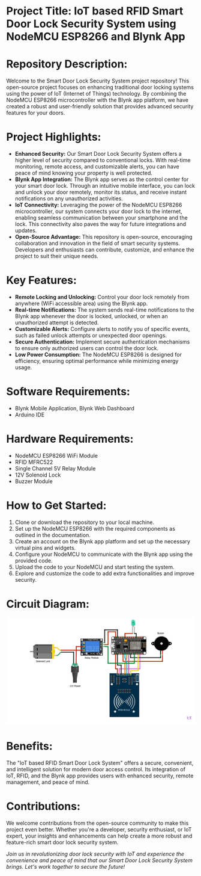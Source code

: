 # Project Title: IoT based RFID Smart Door Lock Security System using NodeMCU ESP8266 and Blynk App

# Repository Description:
Welcome to the Smart Door Lock Security System project repository! This open-source project focuses on enhancing traditional door locking systems using the power of IoT (Internet of Things) technology. By combining the NodeMCU ESP8266 microcontroller with the Blynk app platform, we have created a robust and user-friendly solution that provides advanced security features for your doors.

# Project Highlights:
- **Enhanced Security:** Our Smart Door Lock Security System offers a higher level of security compared to conventional locks. With real-time monitoring, remote access, and customizable alerts, you can have peace of mind knowing your property is well protected.
- **Blynk App Integration:** The Blynk app serves as the control center for your smart door lock. Through an intuitive mobile interface, you can lock and unlock your door remotely, monitor its status, and receive instant notifications on any unauthorized activities.
-  **IoT Connectivity:** Leveraging the power of the NodeMCU ESP8266 microcontroller, our system connects your door lock to the internet, enabling seamless communication between your smartphone and the lock. This connectivity also paves the way for future integrations and updates.
-  **Open-Source Advantage:** This repository is open-source, encouraging collaboration and innovation in the field of smart security systems. Developers and enthusiasts can contribute, customize, and enhance the project to suit their unique needs.

# Key Features:
- **Remote Locking and Unlocking:** Control your door lock remotely from anywhere (WiFi accessible area) using the Blynk app.
- **Real-time Notifications:** The system sends real-time notifications to the Blynk app whenever the door is locked, unlocked, or when an unauthorized attempt is detected.
- **Customizable Alerts:** Configure alerts to notify you of specific events, such as failed unlock attempts or unexpected door openings.
- **Secure Authentication:** Implement secure authentication mechanisms to ensure only authorized users can control the door lock.
- **Low Power Consumption:** The NodeMCU ESP8266 is designed for efficiency, ensuring optimal performance while minimizing energy usage.

# Software Requirements:
- Blynk Mobile Application, Blynk Web Dashboard
- Arduino IDE

# Hardware Requirements:
- NodeMCU ESP8266 WiFi Module
- RFID MFRC522
- Single Channel 5V Relay Module
- 12V Solenoid Lock
- Buzzer Module
  
# How to Get Started:
1. Clone or download the repository to your local machine.
2. Set up the NodeMCU ESP8266 with the required components as outlined in the documentation.
3. Create an account on the Blynk app platform and set up the necessary virtual pins and widgets.
4. Configure your NodeMCU to communicate with the Blynk app using the provided code.
5. Upload the code to your NodeMCU and start testing the system.
6. Explore and customize the code to add extra functionalities and improve security.

# Circuit Diagram:
![GitHub Logo](https://github.com/raunakmallick18/IOT_Major_Project/blob/main/Circuit%20Diagram.png)

# Benefits:
The "IoT based RFID Smart Door Lock System" offers a secure, convenient, and intelligent solution for modern door access control. Its integration of IoT, RFID, and the Blynk app provides users with enhanced security, remote management, and peace of mind.

# Contributions:
We welcome contributions from the open-source community to make this project even better. Whether you're a developer, security enthusiast, or IoT expert, your insights and enhancements can help create a more robust and feature-rich smart door lock security system.

*Join us in revolutionizing door lock security with IoT and experience the convenience and peace of mind that our Smart Door Lock Security System brings. Let's work together to secure the future!*
